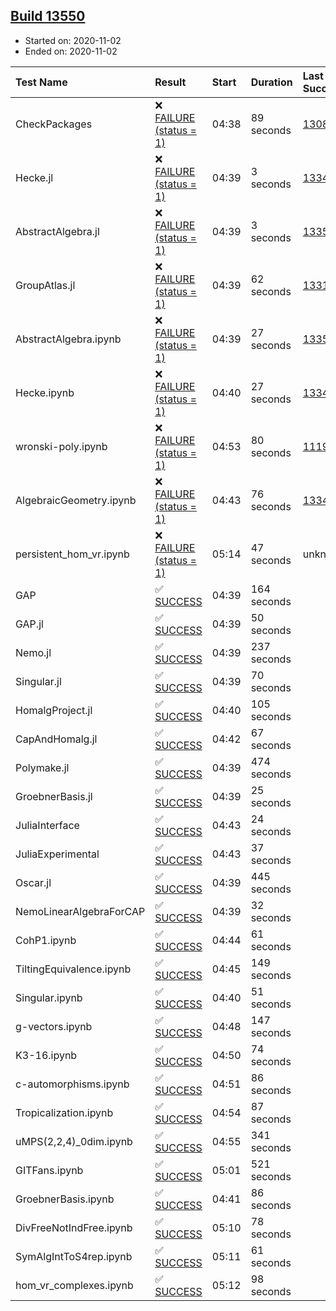 ## [Build 13550](https://oscarci.mathematik.uni-kl.de/job/oscar/13550/)

* Started on: 2020-11-02
* Ended on: 2020-11-02

| Test Name    | Result | Start | Duration | Last Success | First Failure |
|:-------------|:-------|:------|:---------|:-------------|:--------------|
| CheckPackages | ❌ [FAILURE (status = 1)](https://oscarci.mathematik.uni-kl.de/job/oscar/13550/artifact/logs/build-13550/CheckPackages.log) | 04:38 | 89 seconds | [13085](https://oscarci.mathematik.uni-kl.de/job/oscar/13085/) | [13086](https://oscarci.mathematik.uni-kl.de/job/oscar/13086/) |
| Hecke.jl | ❌ [FAILURE (status = 1)](https://oscarci.mathematik.uni-kl.de/job/oscar/13550/artifact/logs/build-13550/Hecke.jl.log) | 04:39 | 3 seconds | [13341](https://oscarci.mathematik.uni-kl.de/job/oscar/13341/) | [13342](https://oscarci.mathematik.uni-kl.de/job/oscar/13342/) |
| AbstractAlgebra.jl | ❌ [FAILURE (status = 1)](https://oscarci.mathematik.uni-kl.de/job/oscar/13550/artifact/logs/build-13550/AbstractAlgebra.jl.log) | 04:39 | 3 seconds | [13355](https://oscarci.mathematik.uni-kl.de/job/oscar/13355/) | [13356](https://oscarci.mathematik.uni-kl.de/job/oscar/13356/) |
| GroupAtlas.jl | ❌ [FAILURE (status = 1)](https://oscarci.mathematik.uni-kl.de/job/oscar/13550/artifact/logs/build-13550/GroupAtlas.jl.log) | 04:39 | 62 seconds | [13311](https://oscarci.mathematik.uni-kl.de/job/oscar/13311/) | [13312](https://oscarci.mathematik.uni-kl.de/job/oscar/13312/) |
| AbstractAlgebra.ipynb | ❌ [FAILURE (status = 1)](https://oscarci.mathematik.uni-kl.de/job/oscar/13550/artifact/logs/build-13550/AbstractAlgebra.ipynb.log) | 04:39 | 27 seconds | [13355](https://oscarci.mathematik.uni-kl.de/job/oscar/13355/) | [13356](https://oscarci.mathematik.uni-kl.de/job/oscar/13356/) |
| Hecke.ipynb | ❌ [FAILURE (status = 1)](https://oscarci.mathematik.uni-kl.de/job/oscar/13550/artifact/logs/build-13550/Hecke.ipynb.log) | 04:40 | 27 seconds | [13341](https://oscarci.mathematik.uni-kl.de/job/oscar/13341/) | [13342](https://oscarci.mathematik.uni-kl.de/job/oscar/13342/) |
| wronski-poly.ipynb | ❌ [FAILURE (status = 1)](https://oscarci.mathematik.uni-kl.de/job/oscar/13550/artifact/logs/build-13550/wronski-poly.ipynb.log) | 04:53 | 80 seconds | [11192](https://oscarci.mathematik.uni-kl.de/job/oscar/11192/) | [11193](https://oscarci.mathematik.uni-kl.de/job/oscar/11193/) |
| AlgebraicGeometry.ipynb | ❌ [FAILURE (status = 1)](https://oscarci.mathematik.uni-kl.de/job/oscar/13550/artifact/logs/build-13550/AlgebraicGeometry.ipynb.log) | 04:43 | 76 seconds | [13341](https://oscarci.mathematik.uni-kl.de/job/oscar/13341/) | [13342](https://oscarci.mathematik.uni-kl.de/job/oscar/13342/) |
| persistent_hom_vr.ipynb | ❌ [FAILURE (status = 1)](https://oscarci.mathematik.uni-kl.de/job/oscar/13550/artifact/logs/build-13550/persistent_hom_vr.ipynb.log) | 05:14 | 47 seconds | unknown | unknown |
| GAP | ✅ [SUCCESS](https://oscarci.mathematik.uni-kl.de/job/oscar/13550/artifact/logs/build-13550/GAP.log) | 04:39 | 164 seconds |  |  |
| GAP.jl | ✅ [SUCCESS](https://oscarci.mathematik.uni-kl.de/job/oscar/13550/artifact/logs/build-13550/GAP.jl.log) | 04:39 | 50 seconds |  |  |
| Nemo.jl | ✅ [SUCCESS](https://oscarci.mathematik.uni-kl.de/job/oscar/13550/artifact/logs/build-13550/Nemo.jl.log) | 04:39 | 237 seconds |  |  |
| Singular.jl | ✅ [SUCCESS](https://oscarci.mathematik.uni-kl.de/job/oscar/13550/artifact/logs/build-13550/Singular.jl.log) | 04:39 | 70 seconds |  |  |
| HomalgProject.jl | ✅ [SUCCESS](https://oscarci.mathematik.uni-kl.de/job/oscar/13550/artifact/logs/build-13550/HomalgProject.jl.log) | 04:40 | 105 seconds |  |  |
| CapAndHomalg.jl | ✅ [SUCCESS](https://oscarci.mathematik.uni-kl.de/job/oscar/13550/artifact/logs/build-13550/CapAndHomalg.jl.log) | 04:42 | 67 seconds |  |  |
| Polymake.jl | ✅ [SUCCESS](https://oscarci.mathematik.uni-kl.de/job/oscar/13550/artifact/logs/build-13550/Polymake.jl.log) | 04:39 | 474 seconds |  |  |
| GroebnerBasis.jl | ✅ [SUCCESS](https://oscarci.mathematik.uni-kl.de/job/oscar/13550/artifact/logs/build-13550/GroebnerBasis.jl.log) | 04:39 | 25 seconds |  |  |
| JuliaInterface | ✅ [SUCCESS](https://oscarci.mathematik.uni-kl.de/job/oscar/13550/artifact/logs/build-13550/JuliaInterface.log) | 04:43 | 24 seconds |  |  |
| JuliaExperimental | ✅ [SUCCESS](https://oscarci.mathematik.uni-kl.de/job/oscar/13550/artifact/logs/build-13550/JuliaExperimental.log) | 04:43 | 37 seconds |  |  |
| Oscar.jl | ✅ [SUCCESS](https://oscarci.mathematik.uni-kl.de/job/oscar/13550/artifact/logs/build-13550/Oscar.jl.log) | 04:39 | 445 seconds |  |  |
| NemoLinearAlgebraForCAP | ✅ [SUCCESS](https://oscarci.mathematik.uni-kl.de/job/oscar/13550/artifact/logs/build-13550/NemoLinearAlgebraForCAP.log) | 04:39 | 32 seconds |  |  |
| CohP1.ipynb | ✅ [SUCCESS](https://oscarci.mathematik.uni-kl.de/job/oscar/13550/artifact/logs/build-13550/CohP1.ipynb.log) | 04:44 | 61 seconds |  |  |
| TiltingEquivalence.ipynb | ✅ [SUCCESS](https://oscarci.mathematik.uni-kl.de/job/oscar/13550/artifact/logs/build-13550/TiltingEquivalence.ipynb.log) | 04:45 | 149 seconds |  |  |
| Singular.ipynb | ✅ [SUCCESS](https://oscarci.mathematik.uni-kl.de/job/oscar/13550/artifact/logs/build-13550/Singular.ipynb.log) | 04:40 | 51 seconds |  |  |
| g-vectors.ipynb | ✅ [SUCCESS](https://oscarci.mathematik.uni-kl.de/job/oscar/13550/artifact/logs/build-13550/g-vectors.ipynb.log) | 04:48 | 147 seconds |  |  |
| K3-16.ipynb | ✅ [SUCCESS](https://oscarci.mathematik.uni-kl.de/job/oscar/13550/artifact/logs/build-13550/K3-16.ipynb.log) | 04:50 | 74 seconds |  |  |
| c-automorphisms.ipynb | ✅ [SUCCESS](https://oscarci.mathematik.uni-kl.de/job/oscar/13550/artifact/logs/build-13550/c-automorphisms.ipynb.log) | 04:51 | 86 seconds |  |  |
| Tropicalization.ipynb | ✅ [SUCCESS](https://oscarci.mathematik.uni-kl.de/job/oscar/13550/artifact/logs/build-13550/Tropicalization.ipynb.log) | 04:54 | 87 seconds |  |  |
| uMPS(2,2,4)_0dim.ipynb | ✅ [SUCCESS](https://oscarci.mathematik.uni-kl.de/job/oscar/13550/artifact/logs/build-13550/uMPS-2-2-4-_0dim.ipynb.log) | 04:55 | 341 seconds |  |  |
| GITFans.ipynb | ✅ [SUCCESS](https://oscarci.mathematik.uni-kl.de/job/oscar/13550/artifact/logs/build-13550/GITFans.ipynb.log) | 05:01 | 521 seconds |  |  |
| GroebnerBasis.ipynb | ✅ [SUCCESS](https://oscarci.mathematik.uni-kl.de/job/oscar/13550/artifact/logs/build-13550/GroebnerBasis.ipynb.log) | 04:41 | 86 seconds |  |  |
| DivFreeNotIndFree.ipynb | ✅ [SUCCESS](https://oscarci.mathematik.uni-kl.de/job/oscar/13550/artifact/logs/build-13550/DivFreeNotIndFree.ipynb.log) | 05:10 | 78 seconds |  |  |
| SymAlgIntToS4rep.ipynb | ✅ [SUCCESS](https://oscarci.mathematik.uni-kl.de/job/oscar/13550/artifact/logs/build-13550/SymAlgIntToS4rep.ipynb.log) | 05:11 | 61 seconds |  |  |
| hom_vr_complexes.ipynb | ✅ [SUCCESS](https://oscarci.mathematik.uni-kl.de/job/oscar/13550/artifact/logs/build-13550/hom_vr_complexes.ipynb.log) | 05:12 | 98 seconds |  |  |

